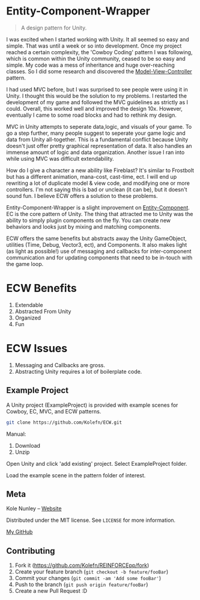 # Entity-Component-Wrapper
> A design pattern for Unity.

I was excited when I started working with Unity. It all seemed so easy and simple. That was until a week or so into development. Once my project reached a certain complexity, the 'Cowboy Coding' pattern I was following, which is common within the Unity community, ceased to be so easy and simple. My code was a mess of inheritance and huge over-reaching classes. So I did some research and discovered the [Model-View-Controller](https://en.wikipedia.org/wiki/Model%E2%80%93view%E2%80%93controller) pattern.

I had used MVC before, but I was surprised to see people were using it in Unity. I thought this would be the solution to my problems. I restarted the development of my game and followed the MVC guidelines as strictly as I could. Overall, this worked well and improved the design 10x. However, eventually I came to some road blocks and had to rethink my design. 

MVC in Unity attempts to seperate data,logic, and visuals of your game. To go a step further, many people suggest to seperate your game logic and data from Unity all-together. This is a fundamental conflict because Unity doesn't just offer pretty graphical representation of data. It also handles an immense amount of logic and data organization. Another issue I ran into while using MVC was difficult extendability.

How do I give a character a new ability like Fireblast? It's similar to Frostbolt but has a different animation, mana-cost, cast-time, ect. I will end up rewriting a lot of duplicate model & view code, and modifying one or more controllers. I'm not saying this is bad or unclean (it can be), but it doesn't sound fun. I believe ECW offers a solution to these problems.

Entity-Component-Wrapper is a slight improvement on [Entity-Component](https://en.wikipedia.org/wiki/Entity%E2%80%93component%E2%80%93system). EC is the core pattern of Unity. The thing that attracted me to Unity was the ability to simply plugin components on the fly. You can create new behaviors and looks just by mixing and matching components. 

ECW offers the same benefits but abstracts away the Unity GameObject, utilities (Time, Debug, Vector3, ect), and Components. It also makes light (as light as possible!) use of messaging and callbacks for inter-component communication and for updating components that need to be in-touch with the game loop.

# ECW Benefits
1. Extendable
2. Abstracted From Unity
3. Organized
4. Fun

# ECW Issues
1. Messaging and Callbacks are gross.
2. Abstracting Unity requires a lot of boilerplate code. 

## Example Project

A Unity project (ExampleProject) is provided with example scenes for Cowboy, EC, MVC, and ECW patterns.

```sh
git clone https://github.com/Kolefn/ECW.git
```
Manual: 

1. Download
2. Unzip


Open Unity and click 'add existing' project. Select ExampleProject folder.

Load the example scene in the pattern folder of interest.

## Meta

Kole Nunley – [Website](https://kolenunley.com)

Distributed under the MIT license. See ``LICENSE`` for more information.

[My GitHub](https://github.com/Kolefn/)

## Contributing

1. Fork it (<https://github.com/Kolefn/REINFORCEpp/fork>)
2. Create your feature branch (`git checkout -b feature/fooBar`)
3. Commit your changes (`git commit -am 'Add some fooBar'`)
4. Push to the branch (`git push origin feature/fooBar`)
5. Create a new Pull Request :D
